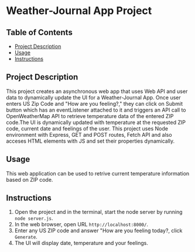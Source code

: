 # Weather-Journal App Project

## Table of Contents

- [Project Description](#description)
- [Usage](#usage)
- [Instructions](#instructions)

## Project Description

This project creates an asynchronous web app that uses Web API and user data to dynamically update the UI for a Weather-Journal App. Once user enters US Zip Code and "How are you feeling?," they can click on Submit button which has an eventListener attached to it and triggers an API call to OpenWeatherMap API to retrieve temperature data of the entered ZIP code.The UI is dynamically updated with temperature at the requested ZIP code, current date and feelings of the user. This project uses Node environment with Express, GET and POST routes, Fetch API and also acceses HTML elements with JS and set their properties dynamically.

## Usage

This web application can be used to retrive current temperature information based on ZIP code.

## Instructions

1. Open the project and in the terminal, start the node server by running `node server.js`.
2. In the web browser, open URL `http://localhost:8000/`.
3. Enter any US ZIP code and answer "How are you feeling today?, click `Generate`.
4. The UI will display date, temperature and your feelings.
